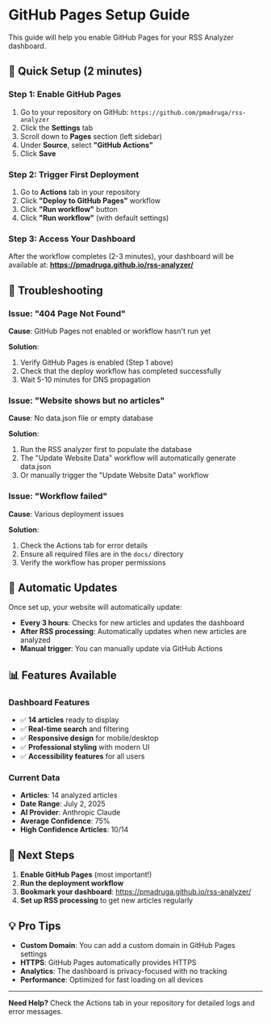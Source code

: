 # GitHub Pages Setup Guide

This guide will help you enable GitHub Pages for your RSS Analyzer dashboard.

## 🚀 Quick Setup (2 minutes)

### Step 1: Enable GitHub Pages
1. Go to your repository on GitHub: `https://github.com/pmadruga/rss-analyzer`
2. Click the **Settings** tab
3. Scroll down to **Pages** section (left sidebar)
4. Under **Source**, select **"GitHub Actions"**
5. Click **Save**

### Step 2: Trigger First Deployment
1. Go to **Actions** tab in your repository
2. Click **"Deploy to GitHub Pages"** workflow
3. Click **"Run workflow"** button
4. Click **"Run workflow"** (with default settings)

### Step 3: Access Your Dashboard
After the workflow completes (2-3 minutes), your dashboard will be available at:
**https://pmadruga.github.io/rss-analyzer/**

## 🔧 Troubleshooting

### Issue: "404 Page Not Found"
**Cause**: GitHub Pages not enabled or workflow hasn't run yet

**Solution**:
1. Verify GitHub Pages is enabled (Step 1 above)
2. Check that the deploy workflow has completed successfully
3. Wait 5-10 minutes for DNS propagation

### Issue: "Website shows but no articles"
**Cause**: No data.json file or empty database

**Solution**:
1. Run the RSS analyzer first to populate the database
2. The "Update Website Data" workflow will automatically generate data.json
3. Or manually trigger the "Update Website Data" workflow

### Issue: "Workflow failed"
**Cause**: Various deployment issues

**Solution**:
1. Check the Actions tab for error details
2. Ensure all required files are in the `docs/` directory
3. Verify the workflow has proper permissions

## 🔄 Automatic Updates

Once set up, your website will automatically update:
- **Every 3 hours**: Checks for new articles and updates the dashboard
- **After RSS processing**: Automatically updates when new articles are analyzed
- **Manual trigger**: You can manually update via GitHub Actions

## 📊 Features Available

### Dashboard Features
- ✅ **14 articles** ready to display
- ✅ **Real-time search** and filtering
- ✅ **Responsive design** for mobile/desktop
- ✅ **Professional styling** with modern UI
- ✅ **Accessibility features** for all users

### Current Data
- **Articles**: 14 analyzed articles
- **Date Range**: July 2, 2025
- **AI Provider**: Anthropic Claude
- **Average Confidence**: 75%
- **High Confidence Articles**: 10/14

## 🎯 Next Steps

1. **Enable GitHub Pages** (most important!)
2. **Run the deployment workflow**
3. **Bookmark your dashboard**: https://pmadruga.github.io/rss-analyzer/
4. **Set up RSS processing** to get new articles regularly

## 💡 Pro Tips

- **Custom Domain**: You can add a custom domain in GitHub Pages settings
- **HTTPS**: GitHub Pages automatically provides HTTPS
- **Analytics**: The dashboard is privacy-focused with no tracking
- **Performance**: Optimized for fast loading on all devices

---

**Need Help?** Check the Actions tab in your repository for detailed logs and error messages.
